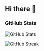 ## Hi there 👋

<!--
**Praveen-M54/Praveen-M54** is a ✨ _special_ ✨ repository because its `README.md` (this file) appears on your GitHub profile.

Here are some ideas to get you started:

- 🔭 I’m currently working on ...
- 🌱 I’m currently learning ...
- 👯 I’m looking to collaborate on ...
- 🤔 I’m looking for help with ...
- 💬 Ask me about ...
- 📫 How to reach me: ...
- 😄 Pronouns: ...
- ⚡ Fun fact: ...
-->
### GitHub Stats
![GitHub Stats](https://github-readme-stats.vercel.app/api?username=Praveen-M54&show_icons=true&hide_title=true&count_private=true&include_all_commits=true&theme=dark&hide_border=true&ring_color=0088ff)

![GitHub Streak](https://streak-stats.demolab.com/?user=Praveen-M54&theme=dark&hide_border=true&ring_color=0088ff)

